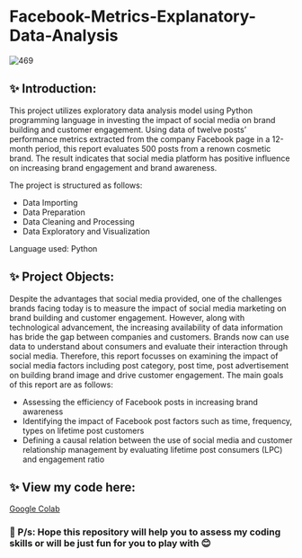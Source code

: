 # Facebook-Metrics-Explanatory-Data-Analysis

![469](https://user-images.githubusercontent.com/102011433/194172647-467088ef-6bc5-428c-aa1b-984e4f671175.jpg)

## ✨ Introduction:

This project utilizes exploratory data analysis model using Python programming
language in investing the impact of social media on brand building and customer engagement.
Using data of twelve posts’ performance metrics extracted from the company Facebook page
in a 12-month period, this report evaluates 500 posts from a renown cosmetic brand. The result
indicates that social media platform has positive influence on increasing brand engagement and
brand awareness.

The project is structured as follows:

- Data Importing
- Data Preparation
- Data Cleaning and Processing
- Data Exploratory and Visualization

Language used: Python

## ✨ Project Objects:
Despite the advantages that social media provided, one of the challenges brands facing
today is to measure the impact of social media marketing on brand building and customer
engagement. However, along with technological advancement, the increasing availability of
data information has bride the gap between companies and customers. Brands now can use data
to understand about consumers and evaluate their interaction through social media. Therefore,
this report focusses on examining the impact of social media factors including post category,
post time, post advertisement on building brand image and drive customer engagement. The
main goals of this report are as follows:
- Assessing the efficiency of Facebook posts in increasing brand awareness
- Identifying the impact of Facebook post factors such as time, frequency, types on
lifetime post customers
- Defining a causal relation between the use of social media and customer relationship
management by evaluating lifetime post consumers (LPC) and engagement ratio

## ✨ View my code here:

[Google Colab](https://colab.research.google.com/drive/1nlNerXMrPCs5nMGLGFCwJ857LLNcDTOj?usp=sharing)

### 🌻 P/s: Hope this repository will help you to assess my coding skills or will be just fun for you to play with 😊


